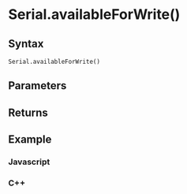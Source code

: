 # Serial.availableForWrite()

## Syntax 
```
Serial.availableForWrite()
``` 

## Parameters

## Returns

## Example

### Javascript 

### C++
